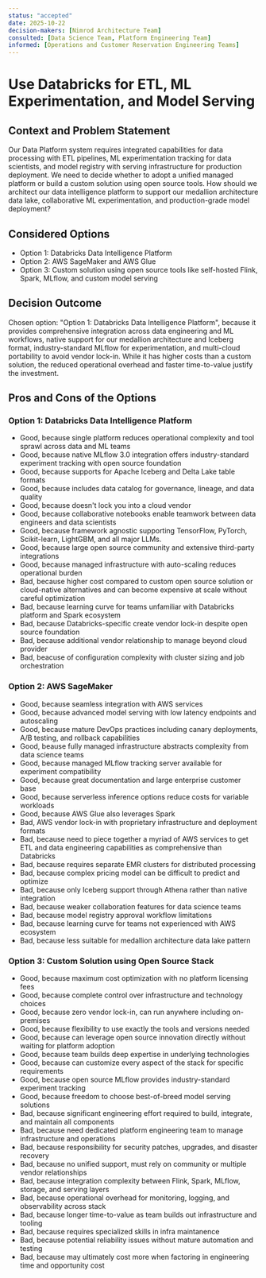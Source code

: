 ```yaml
---
status: "accepted"
date: 2025-10-22
decision-makers: [Nimrod Architecture Team]
consulted: [Data Science Team, Platform Engineering Team]
informed: [Operations and Customer Reservation Engineering Teams]
---
```


# Use Databricks for ETL, ML Experimentation, and Model Serving

## Context and Problem Statement

Our Data Platform system requires integrated capabilities for data processing with ETL pipelines, ML experimentation tracking for data scientists, and model registry with serving infrastructure for production deployment. We need to decide whether to adopt a unified managed platform or build a custom solution using open source tools. How should we architect our data intelligence platform to support our medallion architecture data lake, collaborative ML experimentation, and production-grade model deployment?

## Considered Options

* Option 1: Databricks Data Intelligence Platform
* Option 2: AWS SageMaker and AWS Glue
* Option 3: Custom solution using open source tools like self-hosted Flink, Spark, MLflow, and custom model serving

## Decision Outcome

Chosen option: "Option 1: Databricks Data Intelligence Platform", because it provides comprehensive integration across data engineering and ML workflows, native support for our medallion architecture and Iceberg format, industry-standard MLflow for experimentation, and multi-cloud portability to avoid vendor lock-in. While it has higher costs than a custom solution, the reduced operational overhead and faster time-to-value justify the investment.

## Pros and Cons of the Options

### Option 1: Databricks Data Intelligence Platform

* Good, because single platform reduces operational complexity and tool sprawl across data and ML teams
* Good, because native MLflow 3.0 integration offers industry-standard experiment tracking with open source foundation
* Good, because supports for Apache Iceberg and Delta Lake table formats
* Good, because includes data catalog for governance, lineage, and data quality
* Good, because doesn't lock you into a cloud vendor
* Good, because collaborative notebooks enable teamwork between data engineers and data scientists
* Good, because framework agnostic supporting TensorFlow, PyTorch, Scikit-learn, LightGBM, and all major LLMs.
* Good, because large open source community and extensive third-party integrations
* Good, because managed infrastructure with auto-scaling reduces operational burden
* Bad, because higher cost compared to custom open source solution or cloud-native alternatives and can become expensive at scale without careful optimization
* Bad, because learning curve for teams unfamiliar with Databricks platform and Spark ecosystem
* Bad, because Databricks-specific create vendor lock-in despite open source foundation
* Bad, because additional vendor relationship to manage beyond cloud provider
* Bad, beacuse of configuration complexity with cluster sizing and job orchestration

### Option 2: AWS SageMaker

* Good, because seamless integration with AWS services
* Good, because advanced model serving with low latency endpoints and autoscaling
* Good, because mature DevOps practices including canary deployments, A/B testing, and rollback capabilities
* Good, beause fully managed infrastructure abstracts complexity from data science teams
* Good, because managed MLflow tracking server available for experiment compatibility
* Good, because great documentation and large enterprise customer base
* Good, because serverless inference options reduce costs for variable workloads
* Good, because AWS Glue also leverages Spark
* Bad, AWS vendor lock-in with proprietary infrastructure and deployment formats
* Bad, because need to piece together a myriad of AWS services to get ETL and data engineering capabilities as comprehensive than Databricks
* Bad, because requires separate EMR clusters for distributed processing
* Bad, because complex pricing model can be difficult to predict and optimize
* Bad, because only Iceberg support through Athena rather than native integration
* Bad, because weaker collaboration features for data science teams
* Bad, because model registry approval workflow limitations 
* Bad, because learning curve for teams not experienced with AWS ecosystem
* Bad, because less suitable for medallion architecture data lake pattern

### Option 3: Custom Solution using Open Source Stack

* Good, because maximum cost optimization with no platform licensing fees
* Good, because complete control over infrastructure and technology choices
* Good, because zero vendor lock-in, can run anywhere including on-premises
* Good, because flexibility to use exactly the tools and versions needed
* Good, because can leverage open source innovation directly without waiting for platform adoption
* Good, because team builds deep expertise in underlying technologies
* Good, because can customize every aspect of the stack for specific requirements
* Good, because open source MLflow provides industry-standard experiment tracking
* Good, because freedom to choose best-of-breed model serving solutions
* Bad, because significant engineering effort required to build, integrate, and maintain all components
* Bad, because need dedicated platform engineering team to manage infrastructure and operations
* Bad, because responsibility for security patches, upgrades, and disaster recovery
* Bad, because no unified support, must rely on community or multiple vendor relationships
* Bad, because integration complexity between Flink, Spark, MLflow, storage, and serving layers
* Bad, because operational overhead for monitoring, logging, and observability across stack
* Bad, because longer time-to-value as team builds out infrastructure and tooling
* Bad, because requires specialized skills in infra maintanence
* Bad, because potential reliability issues without mature automation and testing
* Bad, because may ultimately cost more when factoring in engineering time and opportunity cost
